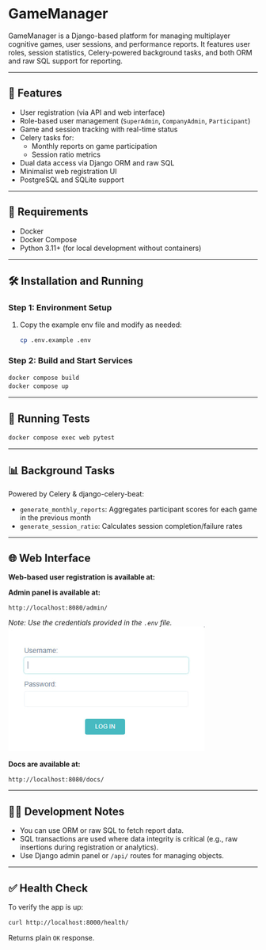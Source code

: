 # GameManager

GameManager is a Django-based platform for managing multiplayer cognitive games, user sessions, and performance reports. It features user roles, session statistics, Celery-powered background tasks, and both ORM and raw SQL support for reporting.

---

## 🚀 Features

- User registration (via API and web interface)
- Role-based user management (`SuperAdmin`, `CompanyAdmin`, `Participant`)
- Game and session tracking with real-time status
- Celery tasks for:
  - Monthly reports on game participation
  - Session ratio metrics
- Dual data access via Django ORM and raw SQL
- Minimalist web registration UI
- PostgreSQL and SQLite support

---

## 🧰 Requirements

- Docker
- Docker Compose
- Python 3.11+ (for local development without containers)

---

## 🛠 Installation and Running

### Step 1: Environment Setup

1. Copy the example env file and modify as needed:

    ```bash
    cp .env.example .env
    ```

### Step 2: Build and Start Services

```bash
docker compose build
docker compose up
```

---

## 🧪 Running Tests

```bash
docker compose exec web pytest
```

---

## 📊 Background Tasks

Powered by Celery & django-celery-beat:

- `generate_monthly_reports`: Aggregates participant scores for each game in the previous month
- `generate_session_ratio`: Calculates session completion/failure rates

---

## 🌐 Web Interface

**Web-based user registration is available at:**

**Admin panel is available at:**

```
http://localhost:8080/admin/
```
*Note: Use the credentials provided in the `.env` file.*
![Django admin](readme%20images/admin.png)

**Docs are available at:**

```
http://localhost:8080/docs/
```

---

## 🧑‍💻 Development Notes

- You can use ORM or raw SQL to fetch report data.
- SQL transactions are used where data integrity is critical (e.g., raw insertions during registration or analytics).
- Use Django admin panel or `/api/` routes for managing objects.

---

## ✅ Health Check

To verify the app is up:

```bash
curl http://localhost:8000/health/
```

Returns plain `OK` response.
